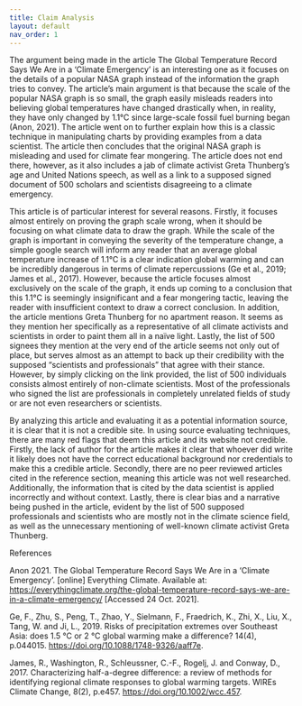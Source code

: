 ```yaml
---
title: Claim Analysis
layout: default
nav_order: 1
---
```

The argument being made in the article The Global Temperature Record Says We Are in a ‘Climate Emergency’ is an interesting one as it focuses on the details of a popular NASA graph instead of the information the graph tries to convey. The article’s main argument is that because the scale of the popular NASA graph is so small, the graph easily misleads readers into believing global temperatures have changed drastically when, in reality, they have only changed by 1.1°C since large-scale fossil fuel burning began (Anon, 2021). The article went on to further explain how this is a classic technique in manipulating charts by providing examples from a data scientist. The article then concludes that the original NASA graph is misleading and used for climate fear mongering. The article does not end there, however, as it also includes a jab of climate activist Greta Thunberg’s age and United Nations speech, as well as a link to a supposed signed document of 500 scholars and scientists disagreeing to a climate emergency.  

This article is of particular interest for several reasons. Firstly, it focuses almost entirely on proving the graph scale wrong, when it should be focusing on what climate data to draw the graph. While the scale of the graph is important in conveying the severity of the temperature change, a simple google search will inform any reader that an average global temperature increase of 1.1°C is a clear indication global warming and can be incredibly dangerous in terms of climate repercussions (Ge et al., 2019; James et al., 2017). However, because the article focuses almost exclusively on the scale of the graph, it ends up coming to a conclusion that this 1.1°C is seemingly insignificant and a fear mongering tactic, leaving the reader with insufficient context to draw a correct conclusion. In addition, the article mentions Greta Thunberg for no apartment reason. It seems as they mention her specifically as a representative of all climate activists and scientists in order to paint them all in a naïve light. Lastly, the list of 500 signees they mention at the very end of the article seems not only out of place, but serves almost as an attempt to back up their credibility with the supposed “scientists and professionals” that agree with their stance. However, by simply clicking on the link provided, the list of 500 individuals consists almost entirely of non-climate scientists. Most of the professionals who signed the list are professionals in completely unrelated fields of study or are not even researchers or scientists.   

By analyzing this article and evaluating it as a potential information source, it is clear that it is not a credible site. In using source evaluating techniques, there are many red flags that deem this article and its website not credible. Firstly, the lack of author for the article makes it clear that whoever did write it likely does not have the correct educational background nor credentials to make this a credible article. Secondly, there are no peer reviewed articles cited in the reference section, meaning this article was not well researched. Additionally, the information that is cited by the data scientist is applied incorrectly and without context. Lastly, there is clear bias and a narrative being pushed in the article, evident by the list of 500 supposed professionals and scientists who are mostly not in the climate science field, as well as the unnecessary mentioning of well-known climate activist Greta Thunberg.  


References  

Anon 2021. The Global Temperature Record Says We Are in a ‘Climate Emergency’. [online] Everything Climate. Available at: <https://everythingclimate.org/the-global-temperature-record-says-we-are-in-a-climate-emergency/> [Accessed 24 Oct. 2021]. 

Ge, F., Zhu, S., Peng, T., Zhao, Y., Sielmann, F., Fraedrich, K., Zhi, X., Liu, X., Tang, W. and Ji, L., 2019. Risks of precipitation extremes over Southeast Asia: does 1.5 °C or 2 °C global warming make a difference? 14(4), p.044015. https://doi.org/10.1088/1748-9326/aaff7e. 

James, R., Washington, R., Schleussner, C.-F., Rogelj, J. and Conway, D., 2017. Characterizing half-a-degree difference: a review of methods for identifying regional climate responses to global warming targets. WIREs Climate Change, 8(2), p.e457. https://doi.org/10.1002/wcc.457.  
